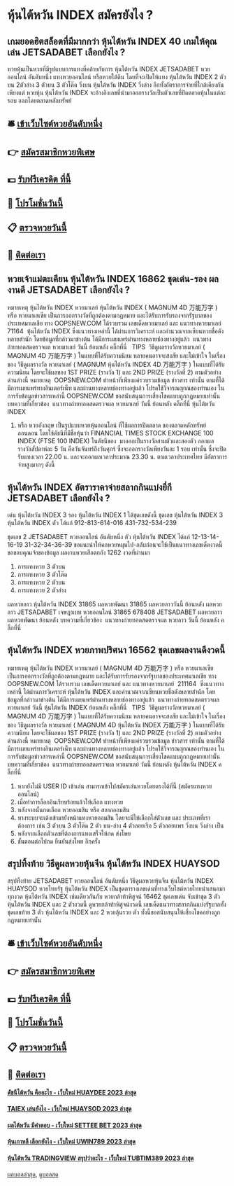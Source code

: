 # หุ้นไต้หวัน INDEX สมัครยังไง ?
## เกมยอดฮิตสล็อตที่มีมากกว่า หุ้นไต้หวัน INDEX 40 เกมให้คุณเล่น JETSADABET เลือกยังไง ?
หวยหุ้นเป็นหวยที่มีรูปแบบการแทงที่คล้ายกับการ หุ้นไต้หวัน INDEX JETSADABET หวยออนไลน์ อันดับหนึ่ง แทงหวยออนไลน์ หรือหวยใต้ดิน โดยที่จะเปิดให้แทง หุ้นไต้หวัน INDEX 2 ตัวบน 2ตัวล่าง 3 ตัวบน 3 ตัวโต๊ด วิ่งบน หุ้นไต้หวัน INDEX วิ่งล่าง อีกทั้งอัตราการจ่ายที่ใกล้เคียงกัน เพียงแต่ หวยหุ้น หุ้นไต้หวัน INDEX จะอ้างอิงเลขที่นำมาออกรางวัลเป็นตัวเลขที่ปิดตลาดหุ้นในแต่ละรอบ ออกโดยตลาดหลักทรัพย์

## 🛎 [เข้าเว็บไซต์หวยอันดับหนึ่ง](https://bit.ly/3BG5bNw)
## 👉 [สมัครสมาชิกหวยพิเศษ](https://bit.ly/3BG5bNw)
## 💵 [รับฟรีเครดิต ที่นี้](https://bit.ly/3C3mvgS)
## 👑 [โปรโมชั่นวันนี้](https://bit.ly/3C3mvgS)
## 📋 [ตรวจหวยวันนี้](https://bit.ly/3C3mvgS)
## 📱 [ติดต่อเรา](https://bit.ly/3C3mvgS)

## หวยเจ้าแม่ตะเคียน หุ้นไต้หวัน INDEX 16862 ชุดเด่น-รอง ผลงานดี JETSADABET เลือกยังไง ?
หมายเหตุ หุ้นไต้หวัน INDEX หวยมาเลย์ หุ้นไต้หวัน INDEX ( MAGNUM 4D 万能万字 ) หรือ หวยมาเลเซีย เป็นการออกรางวัลที่ถูกต้องตามกฎหมาย และได้รับการรับรองจากรัฐบาลของประเทศมาเลเชีย
ทาง OOPSNEW.COM ได้รวบรวม เลขเด็ดหวยมาเลย์ และ แนวทางหวยมาเลย์  71164  หุ้นไต้หวัน INDEX ซึ่งแนวทางเหล่านี้ ได้ผ่านการวิเคราะห์ และคำนวณจากเซียนหวยชื่อดังหลายสำนัก โดยข้อมูลที่กล่าวมาข่างต้น ได้มีการเผยแพร่ผ่านทางหลายช่องทางอยู่แล้ว
 แนวทางถ่ายทอดสดตรวจผล หวยมาเลย์ วันนี้ ย้อนหลัง คลิ๊กที่นี่  
TIPS  วิธีดูผลรางวัลหวยมาเลย์ ( MAGNUM 4D 万能万字 ) ในแบบที่ได้รับความนิยม
หลายคนอาจจะสงสัย และไม่เข้าใจ ในเรื่องของ วิธีดูผลรางวัล หวยมาเลย์ ( MAGNUM หุ้นไต้หวัน INDEX 4D 万能万字 ) ในแบบที่ได้รับความนิยม โดยจะใช้ผลของ 1ST PRIZE (รางวัล 1) และ 2ND PRIZE (รางวัลที่ 2) ตามตัวอย่างด่านล่างนี้
หมายเหตุ  OOPSNEW.COM ทำหน้าที่เพียงแค่รวบรวมข้อมูล ข่าวสาร เท่านั้น ตามที่ได้มีการเผยแพร่ทางอินเตอร์เน็ท และผ่านทางหลายช่องทางอยู่แล้ว โปรดใช้วิจารณญาณของท่านเอง ในการรับข้อมูลข่าวสารเหล่านี้ OOPSNEW.COM ขอสนับสนุนการเสี่ยงโชคแบบถูกกฎหมายเท่านั้น
บทความที่เกี่ยวข้อง
 แนวทางถ่ายทอดสดตรวจผล หวยมาเลย์ วันนี้ ย้อนหลัง คลิ๊กที่นี่ หุ้นไต้หวัน INDEX  
1. หรือ หวยอังกฤษ เป็นรูปแบบหวยหุ้นออนไลน์ ที่ใช้ผลการปิดตลาด ของตลาดหลักทรัพย์ลอนดอน โดยใช้ดัชนีที่มีชื่อหุ้นว่า FINANCIAL TIMES STOCK EXCHANGE 100 INDEX (FTSE 100 INDEX) ในดัชนีของ  มาออกเป็นรางวัลสามตัวและสองตัว ออกผลรางวัลสัปดาห์ละ 5 วัน คือวันจันทร์ถึงวันศุกร์ ซึ่งจะออกรางวัลเพียงวันละ 1 รอบ เท่านั้น ซึ่งจะปิดรับแทงเวลา 22.00 น. และจะออกผลเวลาประมาณ 23.30 น. ตามเวลาประเทศไทย มีอัตราการจ่ายสูงมากๆ ดังนี้

## หุ้นไต้หวัน INDEX อัตราราคาจ่ายสลากกินแบ่งยี่กี JETSADABET เลือกยังไง ?
เด่น หุ้นไต้หวัน INDEX 3 รอง หุ้นไต้หวัน INDEX 1 ได้ชุดเลขดังนี้
ชุดเลข หุ้นไต้หวัน INDEX 3 หุ้นไต้หวัน INDEX ตัว ได้แก่
912-813-614-016
431-732-534-239

ชุดเลข 2 JETSADABET หวยออนไลน์ อันดับหนึ่ง ตัว หุ้นไต้หวัน INDEX ได้แก่
12-13-14-16-19
31-32-34-36-39
ขอแนะนำให้คอหวยหมุนไป-กลับก่อนจะใช้เป็นแนวทางเลขเด็ดงวดนี้
ขอขอบคุณเจ้าของข้อมูล
ผลงานหวยเสือตกถัง 1262 งวดที่ผ่านมา
1. การแทงหวย 3 ตัวบน
2. การแทงหวย 3 ตัวโต๊ด
3. การแทงหวย 2 ตัวบน
4. การแทงหวย 2 ตัวล่าง

ผลหวยลาว หุ้นไต้หวัน INDEX 31865 ผลหวยพัฒนา 31865 ผลหวยลาววันนี้ ย้อนหลัง
ผลหวยลาว JETSADABET เจษฎาเบท หวยออนไลน์ 31865 678408
 JETSADABET ผลหวยลาว ผลหวยพัฒนา ย้อนหลัง 
บทความที่เกี่ยวข้อง
 แนวทางถ่ายทอดสดตรวจผล หวยลาว วันนี้ ย้อนหลัง คลิ๊กที่นี่  

## หุ้นไต้หวัน INDEX หวยภาพปริศนา 16562 ชุดเลขผลงานดีงวดนี้
หมายเหตุ หุ้นไต้หวัน INDEX หวยมาเลย์ ( MAGNUM 4D 万能万字 ) หรือ หวยมาเลเซีย เป็นการออกรางวัลที่ถูกต้องตามกฎหมาย และได้รับการรับรองจากรัฐบาลของประเทศมาเลเชีย
ทาง OOPSNEW.COM ได้รวบรวม เลขเด็ดหวยมาเลย์ และ แนวทางหวยมาเลย์  211164  ซึ่งแนวทางเหล่านี้ ได้ผ่านการวิเคราะห์ หุ้นไต้หวัน INDEX และคำนวณจากเซียนหวยชื่อดังหลายสำนัก โดยข้อมูลที่กล่าวมาข่างต้น ได้มีการเผยแพร่ผ่านทางหลายช่องทางอยู่แล้ว
 แนวทางถ่ายทอดสดตรวจผล หวยมาเลย์ วันนี้ หุ้นไต้หวัน INDEX ย้อนหลัง คลิ๊กที่นี่  
TIPS  วิธีดูผลรางวัลหวยมาเลย์ ( MAGNUM 4D 万能万字 ) ในแบบที่ได้รับความนิยม
หลายคนอาจจะสงสัย และไม่เข้าใจ ในเรื่องของ วิธีดูผลรางวัล หวยมาเลย์ ( MAGNUM 4D หุ้นไต้หวัน INDEX 万能万字 ) ในแบบที่ได้รับความนิยม โดยจะใช้ผลของ 1ST PRIZE (รางวัล 1) และ 2ND PRIZE (รางวัลที่ 2) ตามตัวอย่างด่านล่างนี้
หมายเหตุ  OOPSNEW.COM ทำหน้าที่เพียงแค่รวบรวมข้อมูล ข่าวสาร เท่านั้น ตามที่ได้มีการเผยแพร่ทางอินเตอร์เน็ท และผ่านทางหลายช่องทางอยู่แล้ว โปรดใช้วิจารณญาณของท่านเอง ในการรับข้อมูลข่าวสารเหล่านี้ OOPSNEW.COM ขอสนับสนุนการเสี่ยงโชคแบบถูกกฎหมายเท่านั้น
บทความที่เกี่ยวข้อง
 แนวทางถ่ายทอดสดตรวจผล หวยมาเลย์ วันนี้ ย้อนหลัง หุ้นไต้หวัน INDEX คลิ๊กที่นี่  
1. หากยังไม่มี USER ID เข้าเล่น สามารถเข้าไปสมัครเล่นหวยโดยตรงได้ที่นี้ (สมัครแทงหวยออนไลน์)
2. เมื่อทำการล็อกอินเรียบร้อยแล้วให้เลือก แทงหวย
3. หลังจากนั้นกดเลือก หวยออมสิน หรือ สลากออมสิน
4. ทางระบบจะเด้งเข้ามายังหน้าแทงหวยออมสิน โดยจะมีให้เลือกใส่ตัวเลข และ ประเภทที่เราต้องการ เช่น 3 ตัวบน 3 ตัวโต๊ด 2 ตัว บน-ล่าง 4 ตัวลอยเรือ 5 ตัวลอยแพร วิ่งบน วิ่งล่าง เป็น
5. หลังจากเลือกตัวเลขที่ต้องการแทงเสร็จให้กด ส่งโพย
6. ขั้นตอนต่อไปกด ยืนยันส่งโพย อีกครั้ง

## สรุปทิ้งท้าย วิธีดูผลหวยหุ้นจีน หุ้นไต้หวัน INDEX HUAYSOD
สรุปทิ้งท้าย JETSADABET หวยออนไลน์ อันดับหนึ่ง วิธีดูผลหวยหุ้นจีน หุ้นไต้หวัน INDEX HUAYSOD หวยไทยรัฐ หุ้นไต้หวัน INDEX เป็นชุดตารางเลขเด่นที่ทางเว็บไซต์หวยไทยนำเสนอมาทุกงวด หุ้นไต้หวัน INDEX เช่นเดียวกันกับ หวยกล้าท้าพิสูจน์ 16462 ชุดเลขเด่น จับเข้าชุด 3 ตัว หุ้นไต้หวัน INDEX และ 2 ตัวงวดนี้ ดูหวยกล้าท้าพิสูจน์งวดนี้ เลขเด็ดแนวทางสลากกินแบ่งรัฐบาลทั้งชุดเลขท้าย 3 ตัว หุ้นไต้หวัน INDEX และ 2 หวยลุ้นรวย ตัว ทั้งนี้ขอสนับสนุนให้เสี่ยงโชคอย่างถูกกฎหมายเท่านั้น

## 🛎 [เข้าเว็บไซต์หวยอันดับหนึ่ง](https://bit.ly/3BG5bNw)
## 👉 [สมัครสมาชิกหวยพิเศษ](https://bit.ly/3BG5bNw)
## 💵 [รับฟรีเครดิต ที่นี้](https://bit.ly/3C3mvgS)
## 👑 [โปรโมชั่นวันนี้](https://bit.ly/3C3mvgS)
## 📋 [ตรวจหวยวันนี้](https://bit.ly/3C3mvgS)
## 📱 [ติดต่อเรา](https://bit.ly/3C3mvgS)

#### [ดัชนีไต้หวัน คืออะไร - เว็บใหม่ HUAYDEE 2023 ล่าสุด](https://atom.io/themes/ดัชนีไต้หวัน%20คืออะไร%20-%20เว็บใหม่%20huaydee%202023%20ล่าสุด)
#### [TAIEX เล่นยังไง - เว็บใหม่ HUAYSOD 2023 ล่าสุด](https://atom.io/themes/taiex%20เล่นยังไง%20-%20เว็บใหม่%20huaysod%202023%20ล่าสุด)
#### [ผลไต้หวัน มีคำตอบ - เว็บใหม่ SETTEE BET 2023 ล่าสุด](https://atom.io/themes/ผลไต้หวัน%20มีคำตอบ%20-%20เว็บใหม่%20settee%20bet%202023%20ล่าสุด)
#### [หุ้นเกาหลี เลือกยังไง - เว็บใหม่ UWIN789 2023 ล่าสุด](https://atom.io/themes/หุ้นเกาหลี%20เลือกยังไง%20-%20เว็บใหม่%20uwin789%202023%20ล่าสุด)
#### [หุ้นไต้หวัน TRADINGVIEW สรุปว่าอะไร - เว็บใหม่ TUBTIM389 2023 ล่าสุด](https://atom.io/themes/หุ้นไต้หวัน%20tradingview%20สรุปว่าอะไร%20-%20เว็บใหม่%20tubtim389%202023%20ล่าสุด)

[ผลบอลล่าสุด](https://siamsport.tv "ผลบอลล่าสุด"), [ดูบอลสด](https://siamsport.tv/ดูบอลสด "ดูบอลสด")
